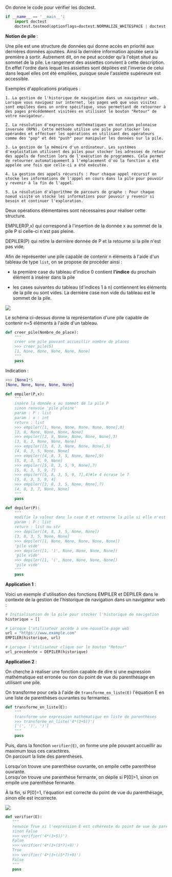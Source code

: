 On donne le code pour vérifier les doctest.

```python    
if __name__ == '__main__':
    import doctest
    doctest.testmod(optionflags=doctest.NORMALIZE_WHITESPACE | doctest.ELLIPSIS, verbose=True)
```

**Notion de pile** :

Une pile est une structure de données qui donne accès en priorité aux dernières données ajoutées. Ainsi la dernière information ajoutée sera la première à sortir. Autrement dit, on ne peut accéder qu'à l'objet situé au  sommet de la pile.
Le rangement des assiettes convient à cette description. En effet l'ordre dans lequel les assiettes sont dépilées est l'inverse de celui dans lequel elles ont été empilées, puisque seule l'assiette supérieure est accessible.

Exemples d'applications pratiques : 

    1. La gestion de l'historique de navigation dans un navigateur web. Lorsque vous naviguez sur internet, les pages web que vous visitez sont empilées dans un ordre spécifique, vous permettant de retourner à des pages précédemment visitées en utilisant le bouton "Retour" de votre navigateur.

    2. La résolution d'expressions mathématiques en notation polonaise inversée (RPN). Cette méthode utilise une pile pour stocker les opérandes et effectuer les opérations en utilisant des opérateurs comme des "pop" et des "push" pour manipuler les données sur la pile.

    3. La gestion de la mémoire d'un ordinateur. Les systèmes d'exploitation utilisent des piles pour stocker les adresses de retour des appels de fonction lors de l'exécution de programmes. Cela permet de retourner automatiquement à l'emplacement d'où la fonction a été appelée une fois que celle-ci a été exécutée.

    4. La gestion des appels récursifs : Pour chaque appel récursif on stocke les informations de l'appel en cours dans la pile pour pouvoir y revenir à la fin de l'appel.

    5. La résolution d'algorithme de parcours de graphe : Pour chaque noeud visité on stocke les informations pour pouvoir y revenir si besoin et continuer l'exploration.

Deux opérations élémentaires sont nécessaires pour réaliser cette structure.

EMPILER(P,x) qui correspond à l'insertion de la donnée x au sommet de la pile P si celle-ci n'est pas pleine.   

DEPILER(P) qui retire la dernière donnée de P et la retourne si la pile n'est pas vide.

Afin de représenter une pile capable de contenir n éléments à l'aide d'un tableau de type `list`, on se propose de procéder ainsi : 

- la première case du tableau d'indice 0 contient **l'indice** du prochain élément à insérer dans la pile

- les cases suivantes du tableau (d'indices 1 à n) contiennent les éléments de la pile ou sont vides. La dernière case non vide du tableau est le sommet de la pile.

<img src="assets/pile.jpeg">

Le schéma ci-dessus donne la représentation d'une pile capable de contenir n=5 éléments à l'aide d'un tableau.

```python 
def creer_pile(Nombre_de_place):
    """
    créer une pile pouvant accueillir nombre de places
    >>> creer_pile(5)
    [1, None, None, None, None, None]
    """
	pass
```
	
Indication :

```python
>>> [None]*5
[None, None, None, None, None]
```


```python 
def empiler(P,x):
    """
    insère la donnée x au sommet de la pile P
    sinon renvoie 'pile pleine'
    param : P : list
    param : x : int
    return : list
    >>> empiler([1, None, None, None, None, None],8)
    [2, 8, None, None, None, None]
    >>> empiler([2, 8, None, None, None, None],3)
    [3, 8, 3, None, None, None]
    >>> empiler([3, 8, 3, None, None, None],5)
    [4, 8, 3, 5, None, None]
    >>> empiler([4, 8, 3, 5, None, None],9)
    [5, 8, 3, 5, 9, None]
    >>> empiler([5, 8, 3, 5, 9, None],7)
    [5, 8, 3, 5, 9, 7]
    >>> empiler([5, 8, 3, 5, 9, 7],4)#le 4 écrase le 7
    [5, 8, 3, 5, 9, 4]
    >>> empiler([3, 8, 3, 5, None, None],7)
    [4, 8, 3, 7, None, None]
    """
    pass

def depiler(P):
    """
    modifie la valeur dans la case 0 et retourne la pile si elle n'est pas vide
    param : P : list
    return : list ou str
    >>> depiler([4, 8, 3, 5, None, None])
    [3, 8, 3, 5, None, None]
    >>> depiler([1, None, None, None, None, None])
    'pile vide'
    >>> depiler([1, ')', None, None, None, None])
    'pile vide'
    >>> depiler([1, '(', None, None, None, None])
    'pile vide'    
    """
    pass
```    

**Application 1** :

Voici un exemple d'utilisation des fonctions EMPILER et DEPILER dans le contexte de la gestion de l'historique de navigation dans un navigateur web :

```python 
# Initialisation de la pile pour stocker l'historique de navigation
historique = []

# Lorsque l'utilisateur accède à une nouvelle page web
url = "https://www.example.com"
EMPILER(historique, url)

# Lorsque l'utilisateur clique sur le bouton "Retour"
url_precedente = DEPILER(historique)
```   

**Application 2** :

On cherche à réaliser une fonction capable de dire si une expression mathématique est erronée ou non du point de vue du parenthésage en utilisant une pile.

On transforme pour cela à l'aide de `transforme_en_liste(E)` l'équation E en une liste de parenthèses ouvrantes ou fermantes. 

```python 
def transforme_en_liste(E):
    """
    transforme une expression mathématique en liste de parenthèses
    >>> transforme_en_liste('4*(3+5))')
    ['(', ')', ')']
    """
    pass
```   
 
Puis, dans la fonction `verifier(E)`, on forme une pile pouvant accueillir au maximum tous ces caractères.  
On parcourt la liste des parenthèses.  

Lorsqu'on trouve une parenthèse ouvrante, on empile cette parenthèse ouvrante.  
Lorsqu'on trouve une parenthèse fermante, on dépile si P[0]>1, sinon on empile une parenthèse fermante.

À la fin, si P[0]=1, l'équation est correcte du point de vue du parenthésage, sinon elle est incorrecte.

<img src="assets/schema_pile.png">

 ```python 
def verifier(E):
    """
    renvoie True si l'expression E est cohérente du point de vue du parenthésage
    sinon False
    >>> verifier('4*(3+5))')
    False
    >>> verifier('4*(3+(5*7)+9)')
    True
    >>> verifier('4*(3+((5*7)+9)')
    False
    """  
    pass
 ```